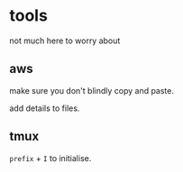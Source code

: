 # tools
not much here to worry about

## aws
make sure you don't blindly copy and paste.

add details to files.

## tmux
`prefix` + `I` to initialise.